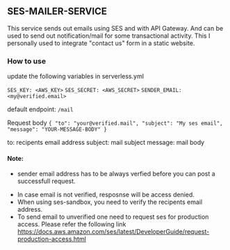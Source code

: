 ## SES-MAILER-SERVICE

This service sends out emails using SES and with API Gateway. And can be used to send out notification/mail for some transactional activity.
This I personally used to integrate "contact us" form in a static website. 

### How to use

update the following variables in serverless.yml

`SES_KEY: <AWS_KEY>`
`SES_SECRET: <AWS_SECRET>`
`SENDER_EMAIL: <my@verified.email>`

default endpoint:
`/mail`

  
Request body
`{ "to": "your@verified.mail",
"subject": "My ses email",
"message": "YOUR-MESSAGE-BODY"
}`

to: recipents email address
subject: mail subject
message: mail body

#### Note:
* sender email address has to be always verfied before you can post a successfull request.

- In case email is not verified, resposnse will be access denied.
- When using ses-sandbox, you need to verify the recipents email address.
- To send email to unverified one need to request ses for production access. Please refer the following link
<https://docs.aws.amazon.com/ses/latest/DeveloperGuide/request-production-access.html>
